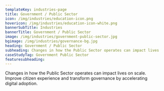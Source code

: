 ```yaml
---
templateKey: industries-page
title: Government / Public Sector
icon: /img/industries/education-icon.png
hovericon: /img/industries/education-icon-white.png
bannerSubTitle: Industries
bannerTitle: Government / Public Sector
image: /img/industries/government-public-sector.jpg
bgimage: /img/industries/governance-bg.jpg
heading: Government / Public Sector
subheading: Changes in how the Public Sector operates can impact lives on scale. Improve citizen experience and transform governance by accelerating digital adoption.
caseStudyTag: Government Public Sector
featuresubheading: 
---
```


Changes in how the Public Sector operates can impact lives on scale. Improve citizen experience and transform governance by accelerating digital adoption.
